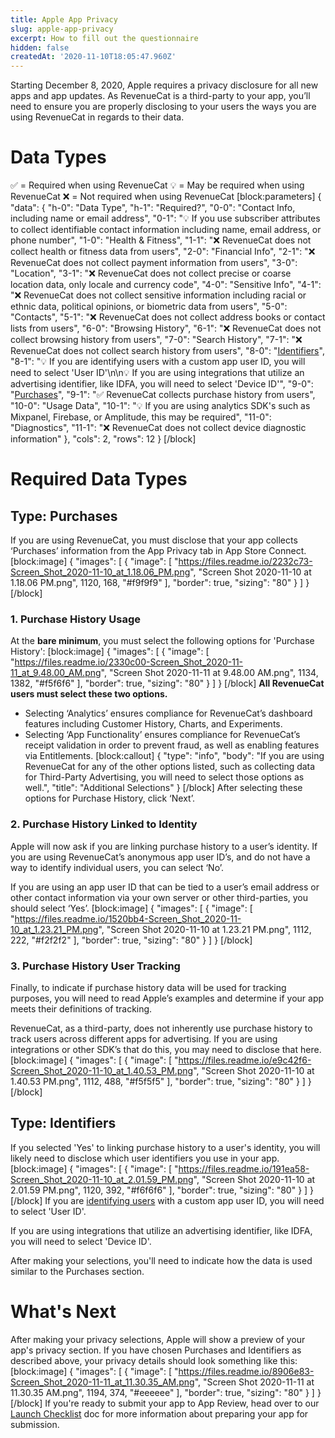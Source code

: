 ```yaml
---
title: Apple App Privacy
slug: apple-app-privacy
excerpt: How to fill out the questionnaire
hidden: false
createdAt: '2020-11-10T18:05:47.960Z'
---
```

Starting December 8, 2020, Apple requires a privacy disclosure for all new apps and app updates. As RevenueCat is a third-party to your app, you’ll need to ensure you are properly disclosing to your users the ways you are using RevenueCat in regards to their data.

# Data Types

✅ = Required when using RevenueCat
💡 = May be required when using RevenueCat
❌ = Not required when using RevenueCat
[block:parameters]
{
  "data": {
    "h-0": "Data Type",
    "h-1": "Required?",
    "0-0": "Contact Info, including name or email address",
    "0-1": "💡 If you use subscriber attributes to collect identifiable contact information including name, email address, or phone number",
    "1-0": "Health & Fitness",
    "1-1": "❌ RevenueCat does not collect health or fitness data from users",
    "2-0": "Financial Info",
    "2-1": "❌ RevenueCat does not collect payment information from users",
    "3-0": "Location",
    "3-1": "❌ RevenueCat does not collect precise or coarse location data, only locale and currency code",
    "4-0": "Sensitive Info",
    "4-1": "❌ RevenueCat does not collect sensitive information including racial or ethnic data, political opinions, or biometric data from users",
    "5-0": "Contacts",
    "5-1": "❌ RevenueCat does not collect address books or contact lists from users",
    "6-0": "Browsing History",
    "6-1": "❌ RevenueCat does not collect browsing history from users",
    "7-0": "Search History",
    "7-1": "❌ RevenueCat does not collect search history from users",
    "8-0": "[Identifiers](https://docs.revenuecat.com/docs/apple-app-privacy#type-identifiers)",
    "8-1": "💡 If you are identifying users with a custom app user ID, you will need to select 'User ID'\n\n💡 If you are using integrations that utilize an advertising identifier, like IDFA, you will need to select 'Device ID'",
    "9-0": "[Purchases](https://docs.revenuecat.com/docs/apple-app-privacy#type-purchases)",
    "9-1": "✅ RevenueCat collects purchase history from users",
    "10-0": "Usage Data",
    "10-1": "💡 If you are using analytics SDK's such as Mixpanel, Firebase, or Amplitude, this may be required",
    "11-0": "Diagnostics",
    "11-1": "❌ RevenueCat does not collect device diagnostic information"
  },
  "cols": 2,
  "rows": 12
}
[/block]
# Required Data Types

## Type: Purchases

If you are using RevenueCat, you must disclose that your app collects ‘Purchases’ information from the App Privacy tab in App Store Connect.
[block:image]
{
  "images": [
    {
      "image": [
        "https://files.readme.io/2232c73-Screen_Shot_2020-11-10_at_1.18.06_PM.png",
        "Screen Shot 2020-11-10 at 1.18.06 PM.png",
        1120,
        168,
        "#f9f9f9"
      ],
      "border": true,
      "sizing": "80"
    }
  ]
}
[/block]
### 1. Purchase History Usage

At the **bare minimum**, you must select the following options for 'Purchase History':
[block:image]
{
  "images": [
    {
      "image": [
        "https://files.readme.io/2330c00-Screen_Shot_2020-11-11_at_9.48.00_AM.png",
        "Screen Shot 2020-11-11 at 9.48.00 AM.png",
        1134,
        1382,
        "#f5f6f6"
      ],
      "border": true,
      "sizing": "80"
    }
  ]
}
[/block]
**All RevenueCat users must select these two options.**

- Selecting ‘Analytics’ ensures compliance for RevenueCat’s dashboard features including Customer History, Charts, and Experiments.
- Selecting ‘App Functionality’ ensures compliance for RevenueCat’s receipt validation in order to prevent fraud, as well as enabling features via Entitlements.
[block:callout]
{
  "type": "info",
  "body": "If you are using RevenueCat for any of the other options listed, such as collecting data for Third-Party Advertising, you will need to select those options as well.",
  "title": "Additional Selections"
}
[/block]
After selecting these options for Purchase History, click ‘Next’.

### 2. Purchase History Linked to Identity

Apple will now ask if you are linking purchase history to a user’s identity. If you are using RevenueCat’s anonymous app user ID’s, and do not have a way to identify individual users, you can select ‘No’.

If you are using an app user ID that can be tied to a user’s email address or other contact information via your own server or other third-parties, you should select ‘Yes’.
[block:image]
{
  "images": [
    {
      "image": [
        "https://files.readme.io/1520bb4-Screen_Shot_2020-11-10_at_1.23.21_PM.png",
        "Screen Shot 2020-11-10 at 1.23.21 PM.png",
        1112,
        222,
        "#f2f2f2"
      ],
      "border": true,
      "sizing": "80"
    }
  ]
}
[/block]
### 3. Purchase History User Tracking

Finally, to indicate if purchase history data will be used for tracking purposes, you will need to read Apple’s examples and determine if your app meets their definitions of tracking. 

RevenueCat, as a third-party, does not inherently use purchase history to track users across different apps for advertising. If you are using integrations or other SDK’s that do this, you may need to disclose that here.
[block:image]
{
  "images": [
    {
      "image": [
        "https://files.readme.io/e9c42f6-Screen_Shot_2020-11-10_at_1.40.53_PM.png",
        "Screen Shot 2020-11-10 at 1.40.53 PM.png",
        1112,
        488,
        "#f5f5f5"
      ],
      "border": true,
      "sizing": "80"
    }
  ]
}
[/block]
## Type: Identifiers

If you selected 'Yes' to linking purchase history to a user's identity, you will likely need to disclose which user identifiers you use in your app.
[block:image]
{
  "images": [
    {
      "image": [
        "https://files.readme.io/191ea58-Screen_Shot_2020-11-10_at_2.01.59_PM.png",
        "Screen Shot 2020-11-10 at 2.01.59 PM.png",
        1120,
        392,
        "#f6f6f6"
      ],
      "border": true,
      "sizing": "80"
    }
  ]
}
[/block]
If you are [identifying users](https://docs.revenuecat.com/docs/user-ids) with a custom app user ID, you will need to select 'User ID'.

If you are using integrations that utilize an advertising identifier, like IDFA, you will need to select 'Device ID'.

After making your selections, you'll need to indicate how the data is used similar to the Purchases section.

# What's Next

After making your privacy selections, Apple will show a preview of your app's privacy section. If you have chosen Purchases and Identifiers as described above, your privacy details should look something like this:
[block:image]
{
  "images": [
    {
      "image": [
        "https://files.readme.io/8906e83-Screen_Shot_2020-11-11_at_11.30.35_AM.png",
        "Screen Shot 2020-11-11 at 11.30.35 AM.png",
        1194,
        374,
        "#eeeeee"
      ],
      "border": true,
      "sizing": "80"
    }
  ]
}
[/block]
If you're ready to submit your app to App Review,  head over to our [Launch Checklist](https://docs.revenuecat.com/docs/launch-checklist) doc for more information about preparing your app for submission.